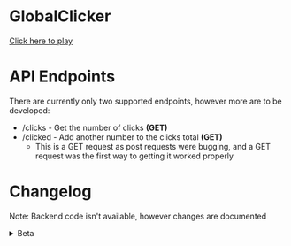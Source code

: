 # GlobalClicker
[Click here to play](https://gc.galvindev.me.uk)

# API Endpoints
There are currently only two supported endpoints, however more are to be developed:
* /clicks - Get the number of clicks **(GET)**
* /clicked - Add another number to the clicks total **(GET)**
  * This is a GET request as post requests were bugging, and a GET request was the first way to getting it worked properly

# Changelog
Note: Backend code isn't available, however changes are documented

<details>
  <summary>Beta</summary>

  ### Beta 0.2 (02/06/2023)
  String: Version 0.2-20230701
  #### Frontend
  * Changed cursor image to app icon
  * Removed React template files

  #### Backend
  * Changed the response to a **/clicked** request  
    * Previously the JSON response would be
    ```json
    {
      "fieldCount":0,
      "affectedRows":1,
      "insertId":0,
      "serverStatus":2,
      "warningCount":0,
      "message":"",
      "protocol41":true,
      "changedRows":0
    }
    ```
    however, it's now been changed to:
    ```json
    {
      "clicks": 1
    }
    ```

  #### Other
  * Modified some things in README

  ### Beta 0.1 (21/06/2023)
  String: Version 0.1-20230621
  #### Frontend
  - Design released
  #### Backend
  - APIS
    - `/clicks` - Get the number of clicks (GET)
</details>